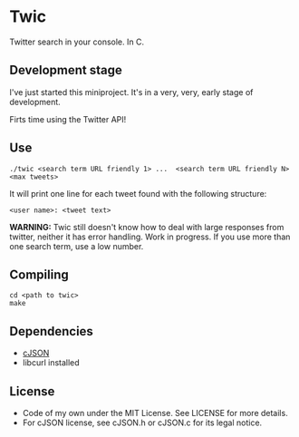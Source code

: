 Twic
====
Twitter search in your console. In C.

Development stage
-----------------
I've just started this miniproject. It's in a very, very, early stage of development.

Firts time using the Twitter API!

Use
---
    ./twic <search term URL friendly 1> ...  <search term URL friendly N> <max tweets>

It will print one line for each tweet found with the following structure:

    <user name>: <tweet text>

**WARNING:** Twic still doesn't know how to deal with large responses from twitter, neither it has error handling. Work in progress. If you use more than one search term, use a low *<max tweets>* number.

Compiling
---------
    cd <path to twic>
    make

Dependencies
------------
* [cJSON][1]
* libcurl installed

License
-------
* Code of my own under the MIT License. See LICENSE for more details.
* For cJSON license, see cJSON.h or cJSON.c for its legal notice.

[1]: http://sourceforge.net/projects/cjson/
